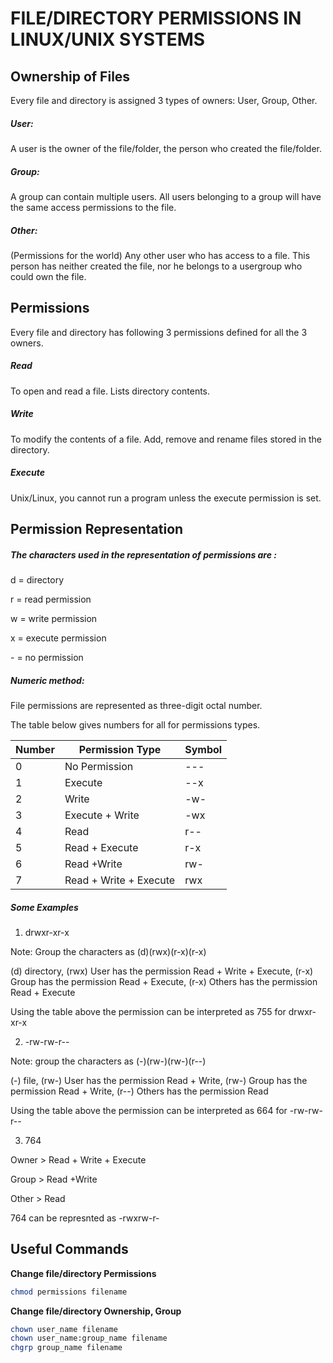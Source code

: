 # FILE/DIRECTORY PERMISSIONS IN LINUX/UNIX SYSTEMS

## Ownership of Files
Every file and directory is assigned 3 types of owners: User, Group, Other.

##### User: 
A user is the owner of the file/folder, the person who created the file/folder.

##### Group: 
A group can contain multiple users. All users belonging to a group will have the same access permissions to the file.

##### Other: 
(Permissions for the world) Any other user who has access to a file. This person has neither created the file, nor he belongs to a usergroup who could own the file.

## Permissions
Every file and directory has following 3 permissions defined for all the 3 owners.

##### Read
To open and read a file. Lists directory contents.

##### Write
To modify the contents of a file. Add, remove and rename files stored in the directory.

##### Execute
Unix/Linux, you cannot run a program unless the execute permission is set.

## Permission Representation

##### The characters used in the representation of permissions are :

d = directory

r = read permission

w = write permission

x = execute permission

\- = no permission


##### Numeric method: 
File permissions are represented as three-digit octal number.

The table below gives numbers for all for permissions types.

Number|Permission Type|Symbol
---|---|---|
0|No Permission|---
1|Execute|--x
2|Write|-w-
3|Execute + Write|-wx
4|Read|r--
5|Read + Execute|r-x
6|Read +Write|rw-
7|Read + Write + Execute|rwx

##### Some Examples

1) drwxr-xr-x

Note: Group the characters as (d)(rwx)(r-x)(r-x)

(d) directory, (rwx) User has the permission Read + Write + Execute, (r-x) Group has the permission Read + Execute, (r-x) Others has the permission Read + Execute

Using the table above the permission can be interpreted as 755 for drwxr-xr-x

2) -rw-rw-r--

Note: group the characters as (-)(rw-)(rw-)(r--)

(-) file, (rw-) User has the permission Read + Write, (rw-) Group has the permission Read + Write, (r--) Others has the permission Read

Using the table above the permission can be interpreted as 664 for -rw-rw-r--

3) 764

Owner > Read + Write + Execute

Group > Read +Write

Other > Read

764 can be represnted as -rwxrw-r-

## Useful Commands

__Change file/directory Permissions__

```sh
chmod permissions filename
```

__Change file/directory Ownership, Group__

```sh
chown user_name filename
chown user_name:group_name filename
chgrp group_name filename
```
